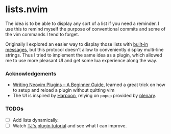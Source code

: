 # lists.nvim

The idea is to be able to display any sort of a list if you need a reminder. I use this to remind myself the purpose of conventional commits and some of the vim commands I tend to forget.

Originally I explored an easier way to display those lists with [built-in messages](https://neovim.io/doc/user/message.html), but this protocol doesn't allow to conveniently display multi-line strings. Thus I tried to implement the same idea as a plugin, which allowed me to use more pleasant UI and get some lua experience along the way.

### Acknowledgements

- [Writing Neovim Plugins – A Beginner Guide](https://alpha2phi.medium.com/writing-neovim-plugins-a-beginner-guide-part-i-e169d5fd1a58), learned a great trick on how to setup and reload a plugin without quitting vim
- The UI is inspired by [Harpoon](https://github.com/ThePrimeagen/harpoon), relying on `popup` provided by [plenary](https://github.com/nvim-lua/plenary.nvim).

### TODOs

- [ ] Add lists dynamically.
- [ ] Watch [TJ's plugin tutorial](https://www.youtube.com/watch?v=n4Lp4cV8YR0) and see what I can improve.
